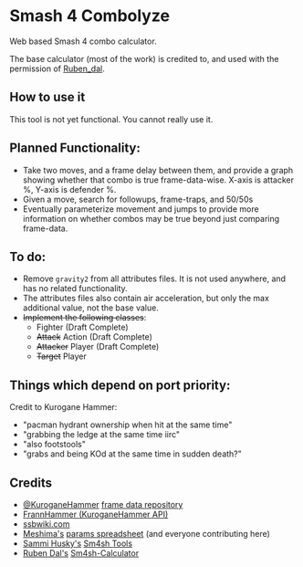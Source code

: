 # Smash 4 Combolyze
Web based Smash 4 combo calculator.

The base calculator (most of the work) is credited to, and used with the permission of [Ruben_dal](https://github.com/rubendal).

## How to use it
This tool is not yet functional. You cannot really use it.

## Planned Functionality:
* Take two moves, and a frame delay between them, and provide a graph showing whether that combo is true frame-data-wise. X-axis is attacker %, Y-axis is defender %.
* Given a move, search for followups, frame-traps, and 50/50s
* Eventually parameterize movement and jumps to provide more information on whether combos may be true beyond just comparing frame-data.

## To do:
* Remove `gravity2` from all attributes files. It is not used anywhere, and has no related functionality.
* The attributes files also contain air acceleration, but only the max additional value, not the base value.
* ~~Implement the following classes~~:
  * Fighter (Draft Complete)
  * ~~Attack~~ Action (Draft Complete)
  * ~~Attacker~~ Player (Draft Complete)
  * ~~Target~~ Player

## Things which depend on port priority:
Credit to Kurogane Hammer:
* "pacman hydrant ownership when hit at the same time"
* "grabbing the ledge at the same time iirc"
* "also footstools"
* "grabs and being KOd at the same time in sudden death?"


## Credits
* [@KuroganeHammer](https://twitter.com/KuroganeHammer) [frame data repository](http://kuroganehammer.com/Smash4)
* [FrannHammer (KuroganeHammer API)](https://github.com/Frannsoft/FrannHammer)
* [ssbwiki.com](http://www.ssbwiki.com)
* [Meshima's](https://twitter.com/Meshima_) [params spreadsheet](https://docs.google.com/spreadsheets/d/1FgOsGYfTD4nQo4jFGJ22nz5baU1xihT5lreNinY5nNQ/edit#gid=305485435) (and everyone contributing here)
* [Sammi Husky's](https://twitter.com/sammihusky) [Sm4sh Tools](https://github.com/Sammi-Husky/Sm4sh-Tools)
* [Ruben Dal's](https://github.com/rubendal) [Sm4sh-Calculator](https://github.com/rubendal/Sm4sh-Calculator)
